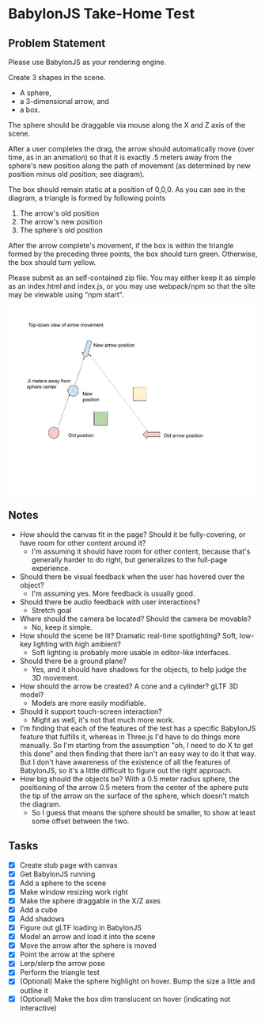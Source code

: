 # BabylonJS Take-Home Test

## Problem Statement

Please use BabylonJS as your rendering engine.

Create 3 shapes in the scene. 
 - A sphere, 
 - a 3-dimensional arrow, and 
 - a box. 
 
 The sphere should be draggable via mouse along the X and Z axis of the scene. 
 
 After a user completes the drag, the arrow should automatically move (over time, as in an animation) so that it is exactly .5 meters away from the sphere's new position along the path of movement (as determined by new position minus old position; see diagram).

The box should remain static at a position of 0,0,0. As you can see in the diagram, a triangle is formed by following points
1.	The arrow's old position
2.	The arrow's new position
3.	The sphere's old position

After the arrow complete's movement, if the box is within the triangle formed by the preceding three points, the box should turn green. Otherwise, the box should turn yellow.

Please submit as an self-contained zip file. You may either keep it as simple as an index.html and index.js, or you may use webpack/npm so that the site may be viewable using "npm start".

<img src="diagram.jpg" title="Diagram of object motion">

## Notes

- How should the canvas fit in the page? Should it be fully-covering, or have room for other content around it?
    - I'm assuming it should have room for other content, because that's generally harder to do right, but generalizes to the full-page experience.
- Should there be visual feedback when the user has hovered over the object? 
    - I'm assuming yes. More feedback is usually good.
- Should there be audio feedback with user interactions?
    - Stretch goal
- Where should the camera be located? Should the camera be movable?
    - No, keep it simple.
- How should the scene be lit? Dramatic real-time spotlighting? Soft, low-key lighting with high ambient? 
    - Soft lighting is probably more usable in editor-like interfaces.
- Should there be a ground plane?
    - Yes, and it should have shadows for the objects, to help judge the 3D movement.
- How should the arrow be created? A cone and a cylinder? gLTF 3D model?
    - Models are more easily modifiable.
- Should it support touch-screen interaction?
    - Might as well, it's not that much more work.
- I'm finding that each of the features of the test has a specific BabylonJS feature that fulfills it, whereas in Three.js I'd have to do things more manually. So I'm starting from the assumption "oh, I need to do X to get this done" and then finding that there isn't an easy way to do it that way. But I don't have awareness of the existence of all the features of BabylonJS, so it's a little difficult to figure out the right approach.
- How big should the objects be? With a 0.5 meter radius sphere, the positioning of the arrow 0.5 meters from the center of the sphere puts the tip of the arrow on the surface of the sphere, which doesn't match the diagram.
    - So I guess that means the sphere should be smaller, to show at least some offset between the two.

## Tasks

- [x] Create stub page with canvas
- [x] Get BabylonJS running
- [x] Add a sphere to the scene
- [x] Make window resizing work right
- [x] Make the sphere draggable in the X/Z axes
- [x] Add a cube
- [x] Add shadows
- [x] Figure out gLTF loading in BabylonJS
- [x] Model an arrow and load it into the scene
- [x] Move the arrow after the sphere is moved
- [x] Point the arrow at the sphere
- [x] Lerp/slerp the arrow pose
- [x] Perform the triangle test
- [x] (Optional) Make the sphere highlight on hover. Bump the size a little and outline it
- [x] (Optional) Make the box dim translucent on hover (indicating not interactive)